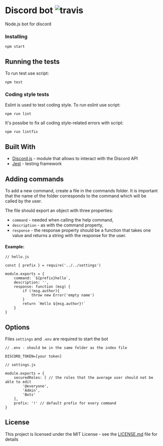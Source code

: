 # Discord bot ![travis](https://travis-ci.org/tetrash/discord-bot.svg?branch=master)

Node.js bot for discord

### Installing

```
npm start
```

## Running the tests

To run test use script:
```
npm test
```


### Coding style tests

Eslint is used to test coding style. To run eslint use script:

```
npm run lint
```
It's possibe to fix all coding style-related errors with script:
```
npm run lintfix
```


## Built With

* [Discord.js](https://discord.js.org/) - module that allows to interact with the Discord API
* [Jest](https://discord.js.org/) - testing framework

## Adding commands

To add a new command, create a file in the commands folder. It is important that the name of the folder corresponds to the command which will be called by the user.

The file should export an object with three properties:
* ```command``` - needed when calling the help command,
* ```description``` - as with the command property,
* ```response``` - the response property should be a function that takes one value and returns a string with the response for the user.

#### Example:
```
// hello.js

const { prefix } = require('../../settings')

module.exports = {
	command: `${prefix}hello`,
	description: '',
	response: function (msg) {
		if (!msg.author){
			throw new Error('empty name')
		}
		return `Hello ${msg.author}!`
	}
}
```

## Options

Files ```settings``` and ```.env``` are required to start the bot


```
// .env - should be in the same folder as the index file

DISCORD_TOKEN=[your token]
```

```
// settings.js

module.exports = {
	securedRoles: [ // the roles that the average user should not be able to edit
		'@everyone',
		'Admin',
		'Bots'
	],
	prefix: '!' // default prefix for every command
}
```

## License

This project is licensed under the MIT License - see the [LICENSE.md](LICENSE.md) file for details
